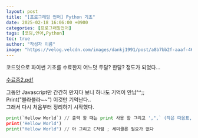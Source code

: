```yaml
---
layout: post
title: "[프로그래밍 언어] Python 기초"
date: 2025-02-18 16:06:00 +0900
categories: [프로그래밍언어]
tags: [코딩,언어,Python]
toc: true
author: "작성자 이름"
image: "https://velog.velcdn.com/images/dankj1991/post/a8b7bb2f-aaaf-4661-9914-cd442fca8f2f/image.png"
---
```



코드잇으로 파이썬 기초를 수료한지 어느덧 두달? 한달? 정도가 되었다...   

[수료증2.pdf](https://github.com/user-attachments/files/18840450/2.pdf)


그동안 Javascript만 간간히 만지다 보니 하나도 기억이 안남^^;;  
Print("블라블라~~") 이것만 기억난다..  
그래서 다시 처음부터 정리하기 시작했다.   


   ```python python 
print(`Hellow World`) // 출력 할 때는 print 사용 함 그리고 ',",` (작은 따옴표,큰 따옴표, 백틱 다 가능)
print('Hellow World')
print("Hellow World") // 아 그리고 C처럼 ; 세미콜론 필요가 없다
  ```  


  
